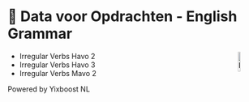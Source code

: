 # 📑 Data voor Opdrachten - English Grammar
<img alt="Logo" align="right" src="https://github.com/user-attachments/assets/8244fc28-405e-49cd-90a2-5db0260deb6d" width="10%" />

 - Irregular Verbs Havo 2
 - Irregular Verbs Havo 3
 - Irregular Verbs Mavo 2

Powered by Yixboost NL
